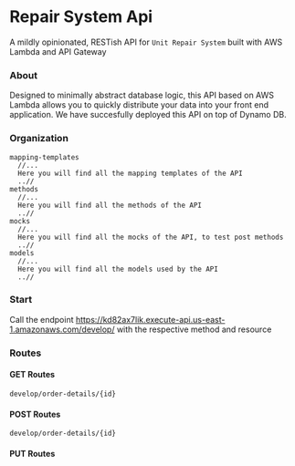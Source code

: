 # Repair System Api

A mildly opinionated, RESTish API for `Unit Repair System` built with AWS Lambda and API Gateway

### About
Designed to minimally abstract database logic, this API based on AWS Lambda allows you to quickly distribute your data into your front end application. We have succesfully deployed this API on top of Dynamo DB.
 
### Organization

````
mapping-templates
  //...
  Here you will find all the mapping templates of the API
  ..//
methods
  //...
  Here you will find all the methods of the API
  ..//
mocks
  //...
  Here you will find all the mocks of the API, to test post methods
  ..//
models
  //...
  Here you will find all the models used by the API
  ..//
````

### Start

Call the endpoint
https://kd82ax7lik.execute-api.us-east-1.amazonaws.com/develop/ with the respective method and resource

### Routes 
#### GET Routes
````
develop/order-details/{id}
````
#### POST Routes
````
develop/order-details/{id}
````
#### PUT Routes
````

````